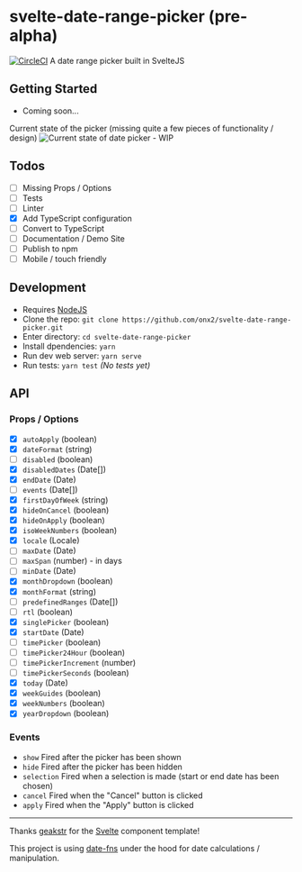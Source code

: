 # svelte-date-range-picker (pre-alpha)

[![CircleCI](https://circleci.com/gh/onx2/svelte-date-range-picker/tree/master.svg?style=svg)](https://circleci.com/gh/onx2/svelte-date-range-picker/tree/master) A date range picker built in SvelteJS

## Getting Started

- Coming soon...


Current state of the picker (missing quite a few pieces of functionality / design)
![Current state of date picker - WIP](https://i.ibb.co/qgrJMG7/Screenshot-from-2019-11-29-13-26-01.png)

## Todos
- [ ] Missing Props / Options
- [ ] Tests
- [ ] Linter
- [x] Add TypeScript configuration
- [ ] Convert to TypeScript
- [ ] Documentation / Demo Site
- [ ] Publish to npm
- [ ] Mobile / touch friendly

## Development
- Requires [NodeJS](https://nodejs.org/)
- Clone the repo: `git clone https://github.com/onx2/svelte-date-range-picker.git`
- Enter directory: `cd svelte-date-range-picker`
- Install dpendencies: `yarn`
- Run dev web server: `yarn serve`
- Run tests: `yarn test` _(No tests yet)_

## API

### Props / Options

- [x] `autoApply` (boolean)
- [x] `dateFormat` (string)
- [ ] `disabled` (boolean)
- [x] `disabledDates` (Date[])
- [x] `endDate` (Date)
- [ ] `events` (Date[])
- [x] `firstDayOfWeek` (string)
- [x] `hideOnCancel` (boolean)
- [x] `hideOnApply` (boolean)
- [x] `isoWeekNumbers` (boolean)
- [x] `locale` (Locale)
- [ ] `maxDate` (Date)
- [ ] `maxSpan` (number) - in days
- [ ] `minDate` (Date)
- [x] `monthDropdown` (boolean)
- [x] `monthFormat` (string)
- [ ] `predefinedRanges` (Date[])
- [ ] `rtl` (boolean)
- [x] `singlePicker` (boolean)
- [x] `startDate` (Date)
- [ ] `timePicker` (boolean)
- [ ] `timePicker24Hour` (boolean)
- [ ] `timePickerIncrement` (number)
- [ ] `timePickerSeconds` (boolean)
- [x] `today` (Date)
- [x] `weekGuides` (boolean)
- [x] `weekNumbers` (boolean)
- [x] `yearDropdown` (boolean)

### Events

- `show` Fired after the picker has been shown
- `hide` Fired after the picker has been hidden
- `selection` Fired when a selection is made (start or end date has been chosen)
- `cancel` Fired when the "Cancel" button is clicked
- `apply` Fired when the "Apply" button is clicked

___

Thanks [geakstr](https://github.com/geakstr/svelte-3-rollup-typescript-vscode) for the [Svelte](https://svelte.dev/) component template!

This project is using [date-fns](https://date-fns.org/) under the hood for date calculations / manipulation.
